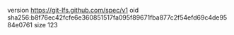 version https://git-lfs.github.com/spec/v1
oid sha256:b8f76ec42fcfe6e360851517fa095f89671fba877c2f54efd69c4de9584e0761
size 123
